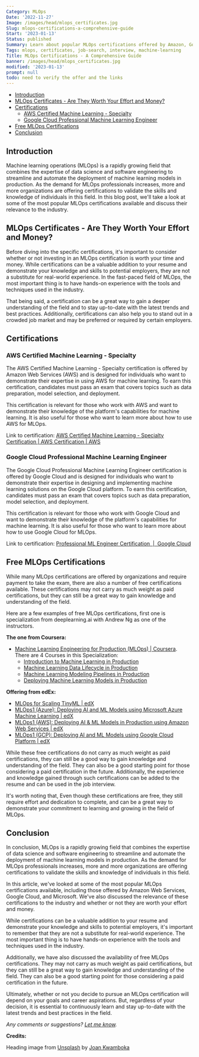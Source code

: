 ```yaml
---
Category: MLOps
Date: '2022-11-27'
Image: /images/head/mlops_certificates.jpg
Slug: mlops-certifications-a-comprehensive-guide
Start: '2023-01-13'
Status: published
Summary: Learn about popular MLOps certifications offered by Amazon, Google, and Microsoft. Understand if they are worth the effort and money and discover free MLOps certifications available to gain knowledge and understanding of the field.
Tags: mlops, certificates, job-search, interview, machine-learning
Title: MLOps Certifications - A Comprehensive Guide
banner: /images/head/mlops_certificates.jpg
modified: '2023-01-13'
prompt: null
todo: need to verify the offer and the links
---
```


<!-- MarkdownTOC autolink="true" autoanchor="true" -->

- [Introduction](#introduction)
- [MLOps Certificates - Are They Worth Your Effort and Money?](#mlops-certificates---are-they-worth-your-effort-and-money)
- [Certifications](#certifications)
	- [AWS Certified Machine Learning - Specialty](#aws-certified-machine-learning---specialty)
	- [Google Cloud Professional Machine Learning Engineer](#google-cloud-professional-machine-learning-engineer)
- [Free MLOps Certifications](#free-mlops-certifications)
- [Conclusion](#conclusion)

<!-- /MarkdownTOC -->

<a id="introduction"></a>
## Introduction
Machine learning operations (MLOps) is a rapidly growing field that combines the expertise of data science and software engineering to streamline and automate the deployment of machine learning models in production. As the demand for MLOps professionals increases, more and more organizations are offering certifications to validate the skills and knowledge of individuals in this field. In this blog post, we'll take a look at some of the most popular MLOps certifications available and discuss their relevance to the industry.

<a id="mlops-certificates---are-they-worth-your-effort-and-money"></a>
## MLOps Certificates - Are They Worth Your Effort and Money?

Before diving into the specific certifications, it's important to consider whether or not investing in an MLOps certification is worth your time and money. While certifications can be a valuable addition to your resume and demonstrate your knowledge and skills to potential employers, they are not a substitute for real-world experience. In the fast-paced field of MLOps, the most important thing is to have hands-on experience with the tools and techniques used in the industry.

That being said, a certification can be a great way to gain a deeper understanding of the field and to stay up-to-date with the latest trends and best practices. Additionally, certifications can also help you to stand out in a crowded job market and may be preferred or required by certain employers.

<a id="certifications"></a>
## Certifications
<a id="aws-certified-machine-learning---specialty"></a>
### AWS Certified Machine Learning - Specialty

The AWS Certified Machine Learning - Specialty certification is offered by Amazon Web Services (AWS) and is designed for individuals who want to demonstrate their expertise in using AWS for machine learning. To earn this certification, candidates must pass an exam that covers topics such as data preparation, model selection, and deployment.

This certification is relevant for those who work with AWS and want to demonstrate their knowledge of the platform's capabilities for machine learning. It is also useful for those who want to learn more about how to use AWS for MLOps.

Link to certification: [AWS Certified Machine Learning - Specialty Certification | AWS Certification | AWS](https://aws.amazon.com/certification/certified-machine-learning-specialty/)

<a id="google-cloud-professional-machine-learning-engineer"></a>
### Google Cloud Professional Machine Learning Engineer

The Google Cloud Professional Machine Learning Engineer certification is offered by Google Cloud and is designed for individuals who want to demonstrate their expertise in designing and implementing machine learning solutions on the Google Cloud platform. To earn this certification, candidates must pass an exam that covers topics such as data preparation, model selection, and deployment.

This certification is relevant for those who work with Google Cloud and want to demonstrate their knowledge of the platform's capabilities for machine learning. It is also useful for those who want to learn more about how to use Google Cloud for MLOps.

Link to certification: [Professional ML Engineer Certification  |  Google Cloud](https://cloud.google.com/certification/machine-learning-engineer)

<a id="free-mlops-certifications"></a>
## Free MLOps Certifications

While many MLOps certifications are offered by organizations and require payment to take the exam, there are also a number of free certifications available. These certifications may not carry as much weight as paid certifications, but they can still be a great way to gain knowledge and understanding of the field.

Here are a few examples of free MLOps certifications, first one is specialization from deeplearning.ai with Andrew Ng as one of the instructors.

**The one from Coursera:**

- [Machine Learning Engineering for Production (MLOps) | Coursera](https://www.coursera.org/specializations/machine-learning-engineering-for-production-mlops). There are 4 Courses in this Specialization:
	- [Introduction to Machine Learning in Production](https://www.coursera.org/learn/introduction-to-machine-learning-in-production?specialization=machine-learning-engineering-for-production-mlops)
	- [Machine Learning Data Lifecycle in Production](https://www.coursera.org/learn/machine-learning-data-lifecycle-in-production?specialization=machine-learning-engineering-for-production-mlops)
	- [Machine Learning Modeling Pipelines in Production](https://www.coursera.org/learn/machine-learning-modeling-pipelines-in-production?specialization=machine-learning-engineering-for-production-mlops)
	- [Deploying Machine Learning Models in Production](https://www.coursera.org/learn/deploying-machine-learning-models-in-production?specialization=machine-learning-engineering-for-production-mlops)


**Offering from edEx:**

- [MLOps for Scaling TinyML | edX](https://www.edx.org/course/mlops-for-scaling-tinyml?index=product&queryID=39e1fe1817b7fd2d6b7935cb43dd9523&position=1)
- [MLOps1 (Azure): Deploying AI and ML Models using Microsoft Azure Machine Learning | edX](https://www.edx.org/course/machine-learning-ops-ml-ops-building-a-pipeline-using-azure?index=product&queryID=3f012e02f235f9d3cd16f39a24db063b&position=2)
- [MLOps1 (AWS): Deploying AI & ML Models in Production using Amazon Web Services | edX](https://www.edx.org/course/machine-learning-ops-ml-ops1-deploying-ai-ml-models-in-production-using-aws?index=product&queryID=3f012e02f235f9d3cd16f39a24db063b&position=3)
- [MLOps1 (GCP): Deploying AI and ML Models using Google Cloud Platform | edX](https://www.edx.org/course/machine-learning-ops-ml-ops1-deploying-ai-ml-models-in-production-using-gcp?index=product&queryID=3f012e02f235f9d3cd16f39a24db063b&position=4)


While these free certifications do not carry as much weight as paid certifications, they can still be a good way to gain knowledge and understanding of the field. They can also be a good starting point for those considering a paid certification in the future. Additionally, the experience and knowledge gained through such certifications can be added to the resume and can be used in the job interview.

It's worth noting that, Even though these certifications are free, they still require effort and dedication to complete, and can be a great way to demonstrate your commitment to learning and growing in the field of MLOps.

<a id="conclusion"></a>
## Conclusion

In conclusion, MLOps is a rapidly growing field that combines the expertise of data science and software engineering to streamline and automate the deployment of machine learning models in production. As the demand for MLOps professionals increases, more and more organizations are offering certifications to validate the skills and knowledge of individuals in this field.

In this article, we've looked at some of the most popular MLOps certifications available, including those offered by Amazon Web Services, Google Cloud, and Microsoft. We've also discussed the relevance of these certifications to the industry and whether or not they are worth your effort and money.

While certifications can be a valuable addition to your resume and demonstrate your knowledge and skills to potential employers, it's important to remember that they are not a substitute for real-world experience. The most important thing is to have hands-on experience with the tools and techniques used in the industry.

Additionally, we have also discussed the availability of free MLOps certifications. They may not carry as much weight as paid certifications, but they can still be a great way to gain knowledge and understanding of the field. They can also be a good starting point for those considering a paid certification in the future.

Ultimately, whether or not you decide to pursue an MLOps certification will depend on your goals and career aspirations. But, regardless of your decision, it is essential to continuously learn and stay up-to-date with the latest trends and best practices in the field.

*Any comments or suggestions? [Let me know](mailto:ksafjan@gmail.com?subject=Blog+post).*


**Credits:**

Heading image from [Unsplash](https://unsplash.com/photos/hvL7qlvZ5T4) by [Joan Kwamboka](https://unsplash.com/@city_child)
